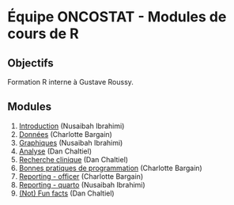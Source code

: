# Équipe ONCOSTAT - Modules de cours de R


## Objectifs

Formation R interne à Gustave Roussy.

## Modules

1) [Introduction](modules/1_intro/) (Nusaibah Ibrahimi)
2) [Données](modules/2_donnees/) (Charlotte Bargain)
3) [Graphiques](modules/3_graphiques/) (Nusaibah Ibrahimi)
4) [Analyse](modules/4_analyse/) (Dan Chaltiel)
5) [Recherche clinique](modules/5_rech_clin/) (Dan Chaltiel)
6) [Bonnes pratiques de programmation](modules/6_bpp/) (Charlotte Bargain)
7) [Reporting - officer](modules/7_officer/) (Charlotte Bargain)
8) [Reporting - quarto](modules/8_quarto/) (Nusaibah Ibrahimi)
9) [(Not) Fun facts](modules/9_beyond/) (Dan Chaltiel)

